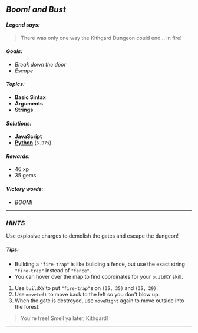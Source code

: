 ## _Boom! and Bust_

#### _Legend says:_
> There was only one way the Kithgard Dungeon could end... in fire!

#### _Goals:_
+ _Break down the door_
+ _Escape_

#### _Topics:_
+ **Basic Sintax**
+ **Arguments**
+ **Strings**

#### _Solutions:_
+ **[JavaScript](boomAndBust.js)**
+ **[Python](boom_and_bust.py)** (`6.07s`)

#### _Rewards:_
+ 46 xp
+ 35 gems

#### _Victory words:_
+ _BOOM!_

___

### _HINTS_

Use explosive charges to demolish the gates and escape the dungeon!

##### Tips:
+ Building a `"fire-trap"` is like building a fence, but use the exact string `"fire-trap"` instead of `"fence"`.
+ You can hover over the map to find coordinates for your `buildXY` skill.

1. Use `buildXY` to put `"fire-trap"`s on `(35, 35)` and `(35, 29)`.
2. Use `moveLeft` to move back to the left so you don't blow up.
3. When the gate is destroyed, use `moveRight` again to move outside into the forest.

> You're free! Smell ya later, Kithgard!

___

